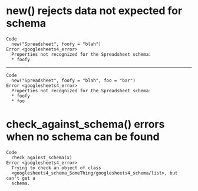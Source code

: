 # new() rejects data not expected for schema

    Code
      new("Spreadsheet", foofy = "blah")
    Error <googlesheets4_error>
      Properties not recognized for the Spreadsheet schema:
      * foofy

---

    Code
      new("Spreadsheet", foofy = "blah", foo = "bar")
    Error <googlesheets4_error>
      Properties not recognized for the Spreadsheet schema:
      * foofy
      * foo

# check_against_schema() errors when no schema can be found

    Code
      check_against_schema(x)
    Error <googlesheets4_error>
      Trying to check an object of class
      <googlesheets4_schema_SomeThing/googlesheets4_schema/list>, but can't get a
      schema.

